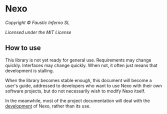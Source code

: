 # Nexo

*Copyright © Faustic Inferno SL*

*Licensed under the MIT License*

## How to use

This library is not yet ready for general use. Requirements may change quickly. Interfaces may change quickly. When not, it often just means that development is stalling.

When the library becomes stable enough, this document will become a user's guide, addressed to developers who want to use Nexo with their own software projects, but do not necessarily wish to modify Nexo itself.

In the meanwhile, most of the project documentation will deal with the [development](../dev/README.md) of Nexo, rather than its use.
